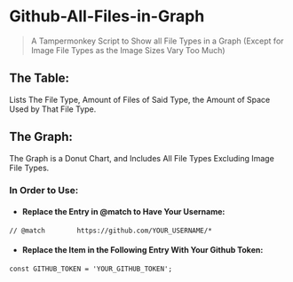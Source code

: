 # Github-All-Files-in-Graph
> A Tampermonkey Script to Show all File Types in a Graph (Except for Image File Types as the Image Sizes Vary Too Much)

## The Table:

Lists The File Type, Amount of Files of Said Type, the Amount of Space Used by That File Type.

## The Graph:

The Graph is a Donut Chart, and Includes All File Types Excluding Image File Types.

### In Order to Use:

* #### Replace the Entry in @match to Have Your Username:

``` // @match        https://github.com/YOUR_USERNAME/* ```

* #### Replace the Item in the Following Entry With Your Github Token:

``` const GITHUB_TOKEN = 'YOUR_GITHUB_TOKEN'; ```
